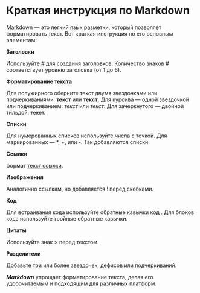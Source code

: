 # Краткая инструкция по Markdown

Markdown — это легкий язык разметки, который позволяет форматировать текст. Вот краткая инструкция по его основным элементам:

**Заголовки**

Используйте # для создания заголовков. Количество знаков # соответствует уровню заголовка (от 1 до 6).

**Форматирование текста**

Для полужирного оберните текст двумя звездочками или подчеркиваниями: **текст** или __текст__. Для курсива — одной звездочкой или подчеркиванием: *текст* или _текст_. Для зачеркнутого — двойной тильдой: ~~текст~~.

**Списки**

Для нумерованных списков используйте числа с точкой. Для маркированных — *, +, или -. Так добавляются списки.

**Ссылки**

формат [текст ссылки](URL).

**Изображения**

Аналогично ссылкам, но добавляется ! перед скобками.

**Код**

Для встраивания кода используйте обратные кавычки  код . Для блоков кода используйте тройные обратные кавычки.

**Цитаты**

Используйте знак > перед текстом.

**Разделители**

Добавьте три или более звездочек, дефисов или подчеркиваний.

***Markdown*** упрощает форматирование текста, делая его удобочитаемым и подходящим для различных платформ.